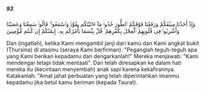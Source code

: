 ##### 93

<span class="ayah">وَإِذْ أَخَذْنَا مِيثَٰقَكُمْ وَرَفَعْنَا فَوْقَكُمُ ٱلطُّورَ خُذُوا۟ مَآ ءَاتَيْنَٰكُم بِقُوَّةٍۢ وَٱسْمَعُوا۟ ۖ قَالُوا۟ سَمِعْنَا وَعَصَيْنَا وَأُشْرِبُوا۟ فِى قُلُوبِهِمُ ٱلْعِجْلَ بِكُفْرِهِمْ ۚ قُلْ بِئْسَمَا يَأْمُرُكُم بِهِۦٓ إِيمَٰنُكُمْ إِن كُنتُم مُّؤْمِنِينَ</span>

<span class="ayah_translation">Dan (ingatlah), ketika Kami mengambil janji dari kamu dan Kami angkat bukit (Thursina) di atasmu (seraya Kami berfirman): "Peganglah teguh-teguh apa yang Kami berikan kepadamu dan dengarkanlah!" Mereka menjawab: "Kami mendengar tetapi tidak mentaati". Dan telah diresapkan ke dalam hati mereka itu (kecintaan menyembah) anak sapi karena kekafirannya. Katakanlah: "Amat jahat perbuatan yang telah diperintahkan imanmu kepadamu jika betul kamu beriman (kepada Taurat).</span>
